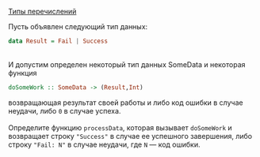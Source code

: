 [Типы перечислений](https://stepik.org/lesson/4916/step/13)

Пусть объявлен следующий тип данных:  

```haskell
data Result = Fail | Success
```  
\
И допустим определен некоторый тип данных SomeData и некоторая функция  

```haskell
doSomeWork :: SomeData -> (Result,Int)
```  
возвращающая результат своей работы и либо код ошибки в случае неудачи, либо `0` в случае успеха.  
\
Определите функцию `processData`, которая вызывает `doSomeWork` и возвращает строку `"Success"` в случае ее успешного завершения, либо строку `"Fail: N"` в случае неудачи, где `N` — код ошибки.  
